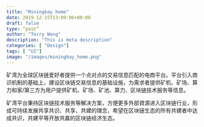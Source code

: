 ```yaml
---
title: "Miningbay home"
date: 2019-12-15T13:09:06+08:00
draft: false
type: “post”
author: "Terry Wang"
description: "This is meta description"
categories: [ "Design"]
tags: [ "UI"]
image: "/images/miningbay_home.png"
---
```


矿湾为全球区块链爱好者提供一个点对点的交易信息匹配的电商平台。平台引入商识机制的基础上，建设区块链交易信息的基础设施，为需求者提供矿机、矿场、算力和家/第三方为用户提供矿机、矿场、矿池、算力、区块链技术服务等信息。

矿湾平台秉持区块链技术服务等解决方案，方便更多外部資源进入区块链行业，形成可持续发展共享共识、共享、共建的理念，希望在区块链生态的所有共建者中达成共识，共建平等开放共赢的区块链经济生态。
